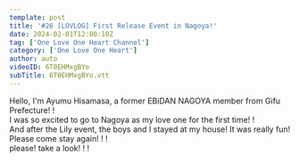 ```yaml
---
template: post
title: '#26 [LOVLOG] First Release Event in Nagoya!'
date: 2024-02-01T12:00:10Z
tag: ['One Love One Heart Channel']
category: ['One Love One Heart']
author: auto 
videoID: 6T0EHMxgBYo
subTitle: 6T0EHMxgBYo.vtt
---
```

Hello, I'm Ayumu Hisamasa, a former EBiDAN NAGOYA member from Gifu Prefecture! !  
I was so excited to go to Nagoya as my love one for the first time! !  
And after the Lily event, the boys and I stayed at my house! It was really fun!  
Please come stay again! ! !  
please! take a look! ! !
